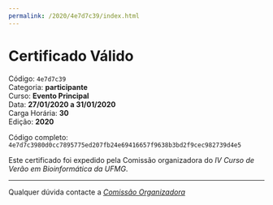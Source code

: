 ```yaml
---
permalink: /2020/4e7d7c39/index.html
---
```


# Certificado Válido

Código: `4e7d7c39`<br>
Categoria: **participante**<br>
Curso: **Evento Principal**<br>
Data: **27/01/2020 a 31/01/2020**<br>
Carga Horária: **30**<br>
Edição: **2020**<br>


Código completo: `4e7d7c3980d0cc7895775ed207fb24e69416657f9638b3bd2f9cec982739d4e5`


Este certificado foi expedido pela Comissão organizadora do *IV Curso de Verão em Bioinformática da UFMG*.

----

Qualquer dúvida contacte a [_Comissão Organizadora_](<mailto:cursobioinfoufmg@gmail.com$subject=[Certificados]>)

